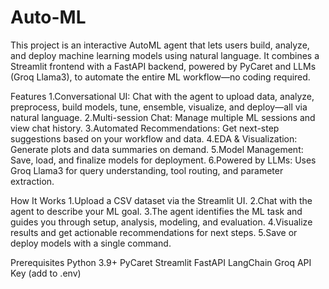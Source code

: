 # Auto-ML
This project is an interactive AutoML agent that lets users build, analyze, and deploy machine learning models using natural language. It combines a Streamlit frontend with a FastAPI backend, powered by PyCaret and LLMs (Groq Llama3), to automate the entire ML workflow—no coding required.

Features
1.Conversational UI: Chat with the agent to upload data, analyze, preprocess, build models, tune, ensemble, visualize, and deploy—all via natural language.
2.Multi-session Chat: Manage multiple ML sessions and view chat history.
3.Automated Recommendations: Get next-step suggestions based on your workflow and data.
4.EDA & Visualization: Generate plots and data summaries on demand.
5.Model Management: Save, load, and finalize models for deployment.
6.Powered by LLMs: Uses Groq Llama3 for query understanding, tool routing, and parameter extraction.

How It Works
1.Upload a CSV dataset via the Streamlit UI.
2.Chat with the agent to describe your ML goal.
3.The agent identifies the ML task and guides you through setup, analysis, modeling, and evaluation.
4.Visualize results and get actionable recommendations for next steps.
5.Save or deploy models with a single command.

Prerequisites
Python 3.9+
PyCaret
Streamlit
FastAPI
LangChain
Groq API Key (add to .env)
